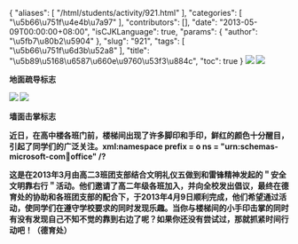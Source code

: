 {
    "aliases": [
        "/html/students/activity/921.html"
    ],
    "categories": [
        "\u5b66\u751f\u4e4b\u7a97"
    ],
    "contributors": [],
    "date": "2013-05-09T00:00:00+08:00",
    "isCJKLanguage": true,
    "params": {
        "author": "\u5fb7\u80b2\u5904"
    },
    "slug": "921",
    "tags": [
        "\u5b66\u751f\u6d3b\u52a8"
    ],
    "title": "\u5b89\u5168\u6587\u660e\u9760\u53f3\u884c",
    "toc": true
}
**![](https://cdn.tfls.online/mirror/full/18cc45a7024a8ee0a2c4f163c54f30596182c9ab.jpg) ![](https://cdn.tfls.online/mirror/full/dbd3fb196fdd720a40b73e7cc2fb8070e87e47fd.jpg)**

**地面疏导标志**

**![](https://cdn.tfls.online/mirror/full/7663cbf7da14d2bd126c365cc59fb5b5ffacbdbb.jpg) ![](https://cdn.tfls.online/mirror/full/f07fc39245d21405b5368aed95525f6a37641de7.jpg)**

**墙面击掌标志**

**近日，在高中楼各班门前，楼梯间出现了许多脚印和手印，鲜红的颜色十分醒目，引起了同学们的广泛关注。xml:namespace prefix = o ns = "urn:schemas-microsoft-com:office:office" /?**

**这是在2013年3月由高二3班团支部结合文明礼仪五做到和雷锋精神发起的＂安全文明靠右行＂活动。他们邀请了高二年级各班加入，并向全校发出倡议，最终在德育处的协助和各班团支部的配合下，于2013年4月9日顺利完成，他们希望通过活动，使同学们在遵守学校要求的同时发现乐趣。当你与楼梯间的小手印击掌的同时有没有发现自己不知不觉的靠到右边了呢？如果你还没有尝试过，那就抓紧时间行动吧！（德育处）**

